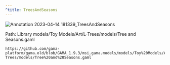 ```yaml
---
^title: TreesAndSeasons
---
```


![Annotation 2023-04-14 181339_TreesAndSeasons](https://user-images.githubusercontent.com/4437331/232099298-c58976d0-36fc-4ac3-b5f9-147113bd5489.png)

Path: Library models/Toy Models/Art/L-Trees/models/Tree and Seasons.gaml

```gaml reference
https://github.com/gama-platform/gama.old/blob/GAMA_1.9.3/msi.gama.models/models/Toy%20Models/Art/L-Trees/models/Tree%20and%20Seasons.gaml
```





